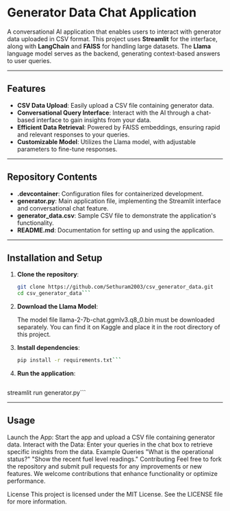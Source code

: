 # Generator Data Chat Application

A conversational AI application that enables users to interact with generator data uploaded in CSV format. This project uses **Streamlit** for the interface, along with **LangChain** and **FAISS** for handling large datasets. The **Llama** language model serves as the backend, generating context-based answers to user queries.

---

## Features

- **CSV Data Upload**: Easily upload a CSV file containing generator data.
- **Conversational Query Interface**: Interact with the AI through a chat-based interface to gain insights from your data.
- **Efficient Data Retrieval**: Powered by FAISS embeddings, ensuring rapid and relevant responses to your queries.
- **Customizable Model**: Utilizes the Llama model, with adjustable parameters to fine-tune responses.

---

## Repository Contents

- **.devcontainer**: Configuration files for containerized development.
- **generator.py**: Main application file, implementing the Streamlit interface and conversational chat feature.
- **generator_data.csv**: Sample CSV file to demonstrate the application's functionality.
- **README.md**: Documentation for setting up and using the application.

---

## Installation and Setup

1. **Clone the repository**:

   ```bash
   git clone https://github.com/Sethuram2003/csv_generator_data.git
   cd csv_generator_data```
2. **Download the Llama Model**:

   The model file llama-2-7b-chat.ggmlv3.q8_0.bin must be downloaded separately. You can find it on Kaggle and place it in the root directory of this project.
3. **Install dependencies**:

   ```bash
   pip install -r requirements.txt```
4. **Run the application**:

   ```bash
streamlit run generator.py```

---
## Usage


Launch the App: Start the app and upload a CSV file containing generator data.
Interact with the Data: Enter your queries in the chat box to retrieve specific insights from the data.
Example Queries
"What is the operational status?"
"Show the recent fuel level readings."
Contributing
Feel free to fork the repository and submit pull requests for any improvements or new features. We welcome contributions that enhance functionality or optimize performance.

License
This project is licensed under the MIT License. See the LICENSE file for more information.
